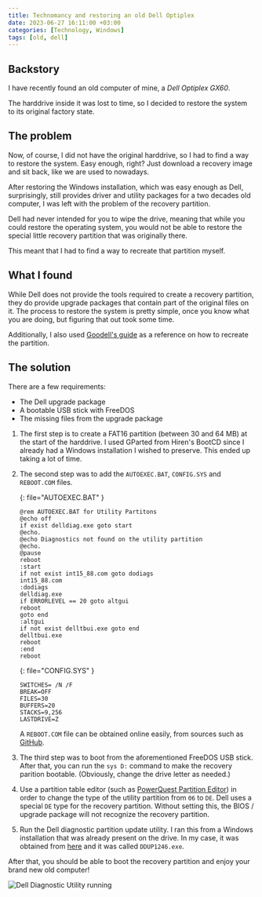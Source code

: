 ```yaml
---
title: Technomancy and restoring an old Dell Optiplex
date: 2023-06-27 16:11:00 +03:00
categories: [Technology, Windows]
tags: [old, dell]
---
```


## Backstory

I have recently found an old computer of mine, a *Dell Optiplex GX60*.

The harddrive inside it was lost to time, so I decided to restore the system to its original factory state.

## The problem

Now, of course, I did not have the original harddrive, so I had to find a way to restore the system. Easy enough, right? Just download a recovery image and sit back, like we are used to nowadays.

After restoring the Windows installation, which was easy enough as Dell, surprisingly, still provides driver and utility packages for a two decades old computer, I was left with the problem of the recovery partition.

Dell had never intended for you to wipe the drive, meaning that while you could restore the operating system, you would not be able to restore the special little recovery partition that was originally there.

This meant that I had to find a way to recreate that partition myself.

## What I found

While Dell does not provide the tools required to create a recovery partition, they do provide upgrade packages that contain part of the original files on it.
The process to restore the system is pretty simple, once you know what you are doing, but figuring that out took some time.

Additionally, I also used [Goodell's guide](http://www.goodells.net/dellutility/recreate.shtml) as a reference on how to recreate the partition.

## The solution

There are a few requirements:

- The Dell upgrade package
- A bootable USB stick with FreeDOS
- The missing files from the upgrade package

1. The first step is to create a FAT16 partition (between 30 and 64 MB) at the start of the harddrive. I used GParted from Hiren's BootCD since I already had a Windows installation I wished to preserve. This ended up taking a lot of time.

2. The second step was to add the `AUTOEXEC.BAT`, `CONFIG.SYS` and `REBOOT.COM` files.

    {: file="AUTOEXEC.BAT" }

    ```batch
    @rem AUTOEXEC.BAT for Utility Partitons
    @echo off
    if exist delldiag.exe goto start
    @echo.
    @echo Diagnostics not found on the utility partition
    @echo.
    @pause
    reboot
    :start
    if not exist int15_88.com goto dodiags
    int15_88.com
    :dodiags
    delldiag.exe
    if ERRORLEVEL == 20 goto altgui
    reboot
    goto end
    :altgui
    if not exist delltbui.exe goto end
    delltbui.exe
    reboot
    :end
    reboot
    ```

    {: file="CONFIG.SYS" }

    ```batch
    SWITCHES= /N /F
    BREAK=OFF
    FILES=30
    BUFFERS=20
    STACKS=9,256
    LASTDRIVE=Z
    ```

    A `REBOOT.COM` file can be obtained online easily, from sources such as [GitHub](https://github.com/susam/reboot/).

3. The third step was to boot from the aforementioned FreeDOS USB stick. After that, you can run the `sys D:` command to make the recovery parition bootable. (Obviously, change the drive letter as needed.)

4. Use a partition table editor (such as [PowerQuest Partition Editor](https://pendriveapps.com/downloads/PTEDIT32.zip)) in order to change the type of the utility partition from `06` to `DE`. Dell uses a special `DE` type for the recovery partition. Without setting this, the BIOS / upgrade package will not recognize the recovery partition.

5. Run the Dell diagnostic partition update utility. I ran this from a Windows installation that was already present on the drive. In my case, it was obtained from [here](https://www.dell.com/support/home/ro-ro/product-support/product/optiplex-gx60/drivers) and it was called `DDUP1246.exe`.

After that, you should be able to boot the recovery partition and enjoy your brand new old computer!

![Dell Diagnostic Utility running](https://up.aesth.dev/h79WuPZw.jpg)
